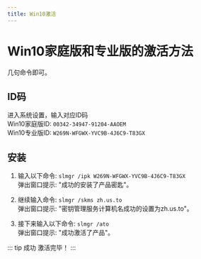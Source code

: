 ```yaml
---
title: Win10激活
---
```

# Win10家庭版和专业版的激活方法
几句命令即可。

## ID码
进入系统设置，输入对应ID码   
Win10家庭版ID: `00342-34947-91204-AAOEM`  
Win10专业版ID: `W269N-WFGWX-YVC9B-4J6C9-T83GX`

## 安装
1. 输入以下命令: `slmgr /ipk W269N-WFGWX-YVC9B-4J6C9-T83GX`  
弹出窗口提示: "成功的安装了产品密匙"。

2. 继续输入命令: `slmgr /skms zh.us.to`  
弹出窗口提示: "密钥管理服务计算机名成功的设置为zh.us.to"。

3. 接下来输入以下命令: `slmgr /ato`   
弹出窗口提示: "成功激活了产品"。

::: tip 成功
激活完毕！
:::